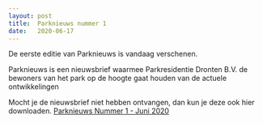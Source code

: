 ```yaml
---
layout: post
title:  Parknieuws nummer 1
date:   2020-06-17
---
```


<p class="intro"><span class="dropcap">D</span>e eerste editie van Parknieuws is vandaag verschenen.</p>
<p>Parknieuws is een nieuwsbrief waarmee Parkresidentie Dronten B.V. de bewoners van het park op de hoogte gaat houden van de actuele ontwikkelingen</p>

<p>
Mocht je de nieuwsbrief niet hebben ontvangen, dan kun je deze ook hier downloaden. 
<a href="{{ '/docs/overige/Park Nieuws nr 1 202006.pdf' | prepend: site.baseurl }}" target="_blank">Parknieuws Nummer 1 - Juni 2020</a>
</p>



